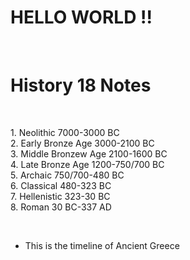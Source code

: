 <!DOCTYPE html>
<html lang="en">
<html>
<head>
 <h1 style="color:forest green;"> HELLO WORLD !!</h1><br>
</head>
<body>

<h1>History 18 Notes</h1> <br>
<p>1. Neolithic 7000-3000 BC <Br>
        2. Early Bronze Age 3000-2100 BC <br>
        3. Middle Bronzew Age 2100-1600 BC <br>
        4. Late Bronze Age 1200-750/700 BC<br>
        5. Archaic 750/700-480 BC <br>
        6. Classical 480-323 BC <br>
        7. Hellenistic 323-30 BC <br>
        8. Roman 30 BC-337 AD</p> <br>
    <!-- ul>li*10 -->
  <ul>
     <li>This is the timeline of Ancient Greece</li>
  </ul

</body>
</html>
